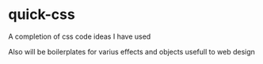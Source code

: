 # quick-css

A completion of css code ideas I have used

Also will be boilerplates for varius effects and objects usefull to web design
